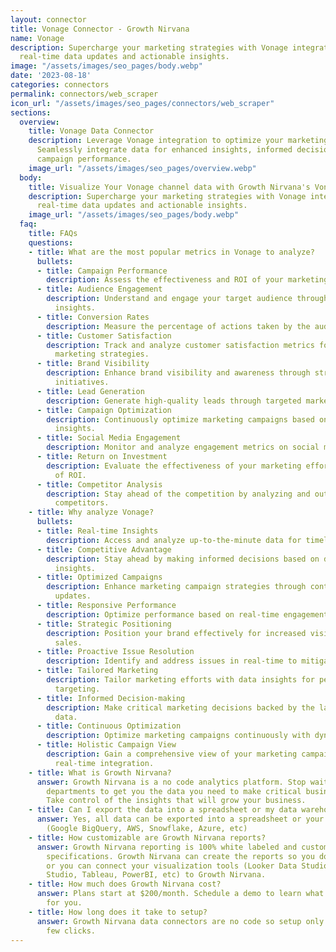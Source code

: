 ```yaml
---
layout: connector
title: Vonage Connector - Growth Nirvana
name: Vonage
description: Supercharge your marketing strategies with Vonage integration, unlocking
  real-time data updates and actionable insights.
image: "/assets/images/seo_pages/body.webp"
date: '2023-08-18'
categories: connectors
permalink: connectors/web_scraper
icon_url: "/assets/images/seo_pages/connectors/web_scraper"
sections:
  overview:
    title: Vonage Data Connector
    description: Leverage Vonage integration to optimize your marketing campaigns.
      Seamlessly integrate data for enhanced insights, informed decisions, and improved
      campaign performance.
    image_url: "/assets/images/seo_pages/overview.webp"
  body:
    title: Visualize Your Vonage channel data with Growth Nirvana's Vonage Connector
    description: Supercharge your marketing strategies with Vonage integration, unlocking
      real-time data updates and actionable insights.
    image_url: "/assets/images/seo_pages/body.webp"
  faq:
    title: FAQs
    questions:
    - title: What are the most popular metrics in Vonage to analyze?
      bullets:
      - title: Campaign Performance
        description: Assess the effectiveness and ROI of your marketing campaigns.
      - title: Audience Engagement
        description: Understand and engage your target audience through data-driven
          insights.
      - title: Conversion Rates
        description: Measure the percentage of actions taken by the audience.
      - title: Customer Satisfaction
        description: Track and analyze customer satisfaction metrics for improved
          marketing strategies.
      - title: Brand Visibility
        description: Enhance brand visibility and awareness through strategic marketing
          initiatives.
      - title: Lead Generation
        description: Generate high-quality leads through targeted marketing campaigns.
      - title: Campaign Optimization
        description: Continuously optimize marketing campaigns based on data-driven
          insights.
      - title: Social Media Engagement
        description: Monitor and analyze engagement metrics on social media platforms.
      - title: Return on Investment
        description: Evaluate the effectiveness of your marketing efforts in terms
          of ROI.
      - title: Competitor Analysis
        description: Stay ahead of the competition by analyzing and outperforming
          competitors.
    - title: Why analyze Vonage?
      bullets:
      - title: Real-time Insights
        description: Access and analyze up-to-the-minute data for timely actions.
      - title: Competitive Advantage
        description: Stay ahead by making informed decisions based on data-driven
          insights.
      - title: Optimized Campaigns
        description: Enhance marketing campaign strategies through continuous data
          updates.
      - title: Responsive Performance
        description: Optimize performance based on real-time engagement metrics.
      - title: Strategic Positioning
        description: Position your brand effectively for increased visibility and
          sales.
      - title: Proactive Issue Resolution
        description: Identify and address issues in real-time to mitigate risks.
      - title: Tailored Marketing
        description: Tailor marketing efforts with data insights for personalized
          targeting.
      - title: Informed Decision-making
        description: Make critical marketing decisions backed by the latest performance
          data.
      - title: Continuous Optimization
        description: Optimize marketing campaigns continuously with dynamic data updates.
      - title: Holistic Campaign View
        description: Gain a comprehensive view of your marketing campaigns through
          real-time integration.
    - title: What is Growth Nirvana?
      answer: Growth Nirvana is a no code analytics platform. Stop waiting for other
        departments to get you the data you need to make critical business decisions.
        Take control of the insights that will grow your business.
    - title: Can I export the data into a spreadsheet or my data warehouse?
      answer: Yes, all data can be exported into a spreadsheet or your data warehouse
        (Google BigQuery, AWS, Snowflake, Azure, etc)
    - title: How customizable are Growth Nirvana reports?
      answer: Growth Nirvana reporting is 100% white labeled and customized to your
        specifications. Growth Nirvana can create the reports so you don’t have to
        or you can connect your visualization tools (Looker Data Studio/Google Data
        Studio, Tableau, PowerBI, etc) to Growth Nirvana.
    - title: How much does Growth Nirvana cost?
      answer: Plans start at $200/month. Schedule a demo to learn what plan is best
        for you.
    - title: How long does it take to setup?
      answer: Growth Nirvana data connectors are no code so setup only requires a
        few clicks.
---
```

